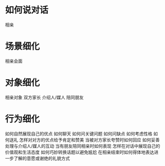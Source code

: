
# 如何说对话

相亲

# 场景细化

相亲会面

# 对象细化

相亲对象
双方家长
介绍人/媒人
陪同朋友

# 行为细化

如何自然展现自己的优点
如何聊天
如何问关键问题
如何问缺点
如何考虑性格
如何送礼
怎样对对方的优点给予肯定和赞美
当被对方家长夸赞时如何回应
如何妥善处理与介绍人/媒人的互动
当有朋友陪同相亲时如何表现
怎样在对话中展现自己的价值观和生活态度
如何巧妙转换话题以避免尴尬
在相亲结束时如何得体地表达进一步了解的意愿或谢绝的礼貌方式
